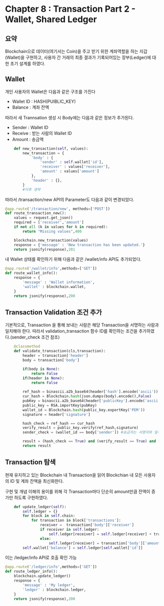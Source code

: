 # Chapter 8 : Transaction Part 2 - Wallet, Shared Ledger



## 요약

Blockchain으로 데이터(여기서는 Coin)을 주고 받기 위한 계좌역할을 하는 지갑(Wallet)을 구현하고, 사용자 간 거래의 최종 결과가 기록되어있는 장부(Ledger)에 대한 초기 설계를 하였다.



## Wallet

개인 사용자의 Wallet은 다음과 같은 구조를 가진다

* Wallet ID : HASH(PUIBLIC_KEY)
* Balance : 계좌 잔액

따라서 새 Trannsation 생성 시 Body에는 다음과 같은  정보가 추가된다.

* Sender : Wallet ID
* Receive : 받는 사람의 Wallet ID
* Amount : 송금액



```python
    def new_transaction(self, values):
        new_transaction = {
            'body' : {
                'sender' : self.wallet['id'],
                'receiver' : values['receiver'],
                'amount' : values['amount']
            },
            'header' : {},
        }
        #이후 생략
```

따라서 /transaction/new API의 Parameter도 다음과 같이 변경되었다.

```python
@app.route('/transaction/new', methods=['POST'])
def route_transaction_new():
	values = request.get_json()
	required = ['receiver','amount']
	if not all (k in values for k in required):
		return "Missing values",400

	blockchain.new_transaction(values)
	response = {'message' : 'New transaction has been updated.'}
	return jsonify(response),201
```

내 Wallet 상태를 확인하기 위해 다음과 같은 /wallet/info API도 추가되었다.

```python
@app.route('/wallet/info',methods=['GET'])
def route_wallet_info():
	response = {
		'message' : 'Wallet information',
		'wallet' : blockchain.wallet,
	}
	return jsonify(response),200
```

## Transaction Validation 조건 추가

기본적으로, Transaction 을 통해 보내는 사람은 해당 Transaction을 서명하는 사람과 일치해야 한다. 따라서 validation_transaction 함수 ID를 확인하는 조건을 추가하였다.(sender_check 조건 참조)



```python
    @classmethod
    def validate_transaction(cls,transaction):
        header = transaction['header']
        body = transaction['body']

        if(body is None):
            return False
        if(header is None):
            return False
        
        ref_hash = binascii.a2b_base64(header['hash'].encode('ascii'))
        cur_hash = Blockchain.hash(json.dumps(body).encode(),False)
        pubKey = binascii.a2b_base64(header['publicKey'].encode('ascii'))
        public_key = RSA.importKey(pubKey)
        wallet_id = Blockchain.hash(public_key.exportKey('PEM'))        
        signature = header['signature']

        hash_check = ref_hash == cur_hash
        verify_result = public_key.verify(ref_hash,signature)
        sender_check = (wallet_id == body['sender']) #송금자는 서명자와 일치하여야 한다.

        result = (hash_check == True) and (verify_result == True) and (sender_check)
        return result
```



## Transaction 탐색

현재 유지하고 있는 Blockchain 내 Transaction을 읽어 Blockchian 내 모든 사용자의 ID 및 계좌 잔액을 최신화한다.

구현 및 개념 이해의 용이를 위해 각 Transaction마다 단순히 amount만큼 잔액이 증가만 하도록 구현하였다.

```python
    def update_ledger(self):
        self.ledger = {}
        for block in self.chain:
            for transaction in block['transactions']:
                receiver =  transaction['body']['receiver']
                if receiver in self.ledger:
                    self.ledger[receiver] = self.ledger[receiver] + transaction['body']['amount']
                else:
                    self.ledger[receiver] = transaction['body']['amount']
        self.wallet['balance'] = self.ledger[self.wallet['id']]
```

이는 /ledger/info API로 호출 확인 가능

```python
@app.route('/ledger/info',methods=['GET'])
def route_ledger_info():
	blockchain.update_ledger()
	response = {
		'message' : 'My ledger',
		'ledger' : blockchain.ledger,
	}
	return jsonify(response),200
```


